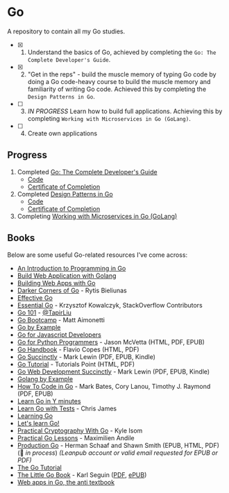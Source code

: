 # Go

A repository to contain all my Go studies.

- [x] 1. Understand the basics of Go, achieved by completing the `Go: The Complete Developer's Guide`.
- [x] 2. "Get in the reps" - build the muscle memory of typing Go code by doing a Go code-heavy course to build the muscle memory and familiarity of writing Go code. Achieved this by completing the `Design Patterns in Go`.
- [ ] 3. _IN PROGRESS_ Learn how to build full applications. Achieving this by completing `Working with Microservices in Go (GoLang)`.
- [ ] 4. Create own applications

## Progress

1. Completed [Go: The Complete Developer's Guide](https://www.udemy.com/course/go-the-complete-developers-guide/)
   - [Code](https://github.com/samueljacobs98/go/tree/master/Go%20the%20complete%20developers%20guide)
   - [Certificate of Completion](https://github.com/samueljacobs98/go/blob/master/certificates/go-cert.pdf)
2. Completed [Design Patterns in Go](https://www.udemy.com/course/design-patterns-go/)
   - [Code](https://github.com/samueljacobs98/go/tree/master/design%20patterns%20in%20go)
   - [Certificate of Completion](https://github.com/samueljacobs98/go/blob/master/certificates/design-patterns-in-go-cert.pdf)
3. Completing [Working with Microservices in Go (GoLang)](https://www.udemy.com/course/working-with-microservices-in-go/)

## Books

Below are some useful Go-related resources I've come across:

- [An Introduction to Programming in Go](http://www.golang-book.com)
- [Build Web Application with Golang](https://astaxie.gitbooks.io/build-web-application-with-golang/content/en/)
- [Building Web Apps with Go](https://codegangsta.gitbooks.io/building-web-apps-with-go/content/)
- [Darker Corners of Go](https://rytisbiel.com/2021/03/06/darker-corners-of-go/) - Rytis Bieliunas
- [Effective Go](https://golang.org/doc/effective_go.html)
- [Essential Go](https://www.programming-books.io/essential/go/) - Krzysztof Kowalczyk, StackOverflow Contributors
- [Go 101](https://go101.org/article/101.html) - [@TapirLiu](https://twitter.com/TapirLiu)
- [Go Bootcamp](http://www.golangbootcamp.com/book) - Matt Aimonetti
- [Go by Example](https://gobyexample.com)
- [Go for Javascript Developers](https://github.com/bulim/go-for-javascript-developers)
- [Go for Python Programmers](https://golang-for-python-programmers.readthedocs.io/en/latest) - Jason McVetta (HTML, PDF, EPUB)
- [Go Handbook](https://thevalleyofcode.com/go/) - Flavio Copes (HTML, PDF)
- [Go Succinctly](https://www.syncfusion.com/succinctly-free-ebooks/go-succinctly) - Mark Lewin (PDF, EPUB, Kindle)
- [Go Tutorial](http://www.tutorialspoint.com/go/) - Tutorials Point (HTML, PDF)
- [Go Web Development Succinctly](https://www.syncfusion.com/succinctly-free-ebooks/go-web-development) - Mark Lewin (PDF, EPUB, Kindle)
- [Golang by Example](https://golangbyexample.com)
- [How To Code in Go](https://www.digitalocean.com/community/books/how-to-code-in-go-ebook) - Mark Bates, Cory Lanou, Timothy J. Raymond (PDF, EPUB)
- [Learn Go in Y minutes](https://learnxinyminutes.com/docs/go/)
- [Learn Go with Tests](https://quii.gitbook.io/learn-go-with-tests/) - Chris James
- [Learning Go](https://miek.nl/go/)
- [Let's learn Go!](http://go-book.readthedocs.io/en/latest/)
- [Practical Cryptography With Go](https://leanpub.com/gocrypto/read) - Kyle Isom
- [Practical Go Lessons](https://www.practical-go-lessons.com) - Maximilien Andile
- [Production Go](https://leanpub.com/productiongo/read) - Herman Schaaf and Shawn Smith (EPUB, HTML, PDF) (:construction: _in process_) _(Leanpub account or valid email requested for EPUB or PDF)_
- [The Go Tutorial](http://tour.golang.org)
- [The Little Go Book](https://github.com/karlseguin/the-little-go-book) - Karl Seguin ([PDF](https://www.openmymind.net/assets/go/go.pdf), [ePUB](https://www.openmymind.net/assets/go/go.epub))
- [Web apps in Go, the anti textbook](https://github.com/thewhitetulip/web-dev-golang-anti-textbook/)
